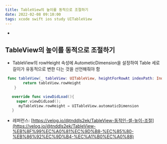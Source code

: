 ```yaml
---
title: TableView의 높이를 동적으로 조절하기
date: 2022-02-08 09:10:00
tags: xcode swift ios study UITableView
---
```


-

## TableView의 높이를 동적으로 조절하기

- TableView의 rowHeight 속성에 AutometicDimension을 설정하여 Table 세로 길이가 유동적으로 변한 다는 것을 선언해줘야 함

```swift
 func tableView(_ tableView: UITableView, heightForRowAt indexPath: IndexPath) -> CGFloat {
        return tableView.rowHeight
    }
```

```swift
   override func viewDidLoad(){
     super.viewDidLoad();
      myTableView.rowHeight = UITableView.automaticDimension
   }
```

- 레퍼런스: [https://velog.io/@tnddls2ek/TableView-동적인-셀-높이-조절](https://velog.io/@tnddls2ek/TableView-%EB%8F%99%EC%A0%81%EC%9D%B8-%EC%85%80-%EB%86%92%EC%9D%B4-%EC%A1%B0%EC%A0%88)
